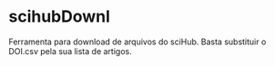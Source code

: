 # scihubDownl

Ferramenta para download de arquivos do sciHub. Basta substituir o DOI.csv pela sua lista de artigos.

